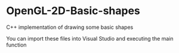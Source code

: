# OpenGL-2D-Basic-shapes
C++ implementation of drawing some basic shapes

You can import these files into Visual Studio and executing the main function
